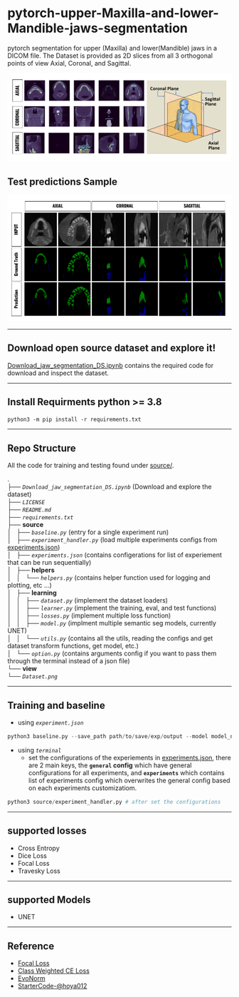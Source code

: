 # pytorch-upper-Maxilla-and-lower-Mandible-jaws-segmentation
pytorch segmentation for  upper (Maxilla) and lower(Mandible) jaws in a DICOM file.  The Dataset is provided as 2D slices from all 3 orthogonal points of view Axial, Coronal, and Sagittal.

![Dataset](view/Dataset.png)

## Test predictions Sample

![TestSet Prediction Sample](view/results.png)

---
## Download open source dataset and explore it!
[Download_jaw_segmentation_DS.ipynb](Download_jaw_segmentation_DS.ipynb) contains the required code for download and inspect the dataset.

---
## Install Requirments python >= 3.8
`python3 -m pip install -r requirements.txt`

---
## Repo Structure
All the code for training and testing found under [source/](source/).

.\
├── *`Download_jaw_segmentation_DS.ipynb`* (Download and explore the dataset)\
├── *`LICENSE`*\
├── *`README.md`*\
├── *`requirements.txt`*\
├── **source**\
│   ├── *`baseline.py`* (entry for a single experiment run)\
│   ├── *`experiment_handler.py`* (load multiple experiments configs from [experiments.json](source/experiments.json))\
│   ├── *`experiments.json`* (contains configerations for list of experiement that can be run sequentially)\
│   ├── **helpers**\
│   │   └── *`helpers.py`* (contains helper function used for logging and plotting, etc ...)\
│   ├── **learning**\
│   │   ├── *`dataset.py`* (implement the dataset loaders)\
│   │   ├── *`learner.py`* (implement the training, eval, and test functions)\
│   │   ├── *`losses.py`* (implement multiple loss function)\
│   │   ├── *`model.py`* (implment multiple semantic seg models, currently UNET)\
│   │   └── *`utils.py`* (contains all the utils, reading the configs and get dataset transform functions, get model, etc.)\
│   └── *`option.py`* (contains arguments config if you want to pass them through the terminal instead of a json file)\
└── **view**\
    └── *`Dataset.png`*

---

## Training and baseline

- using *`experiment.json`*
```python
python3 baseline.py --save_path path/to/save/exp/output --model model_name --train_size 128 128 --test_size 128 128 --crop_size --batch_size 8; # other parameters found in [options.py](source/option.py)
```

- using *`terminal`*
    - set the configurations of the experiements in [experiments.json](source/experiments.json), there are 2 main keys, the **`general` config** which have general configurations for all experiments, and **`experiments`** which contains list of experiments config which overwrites the general config based on each experiments customizatiom.

```python
python3 source/experiment_handler.py # after set the configurations
```

---

## supported losses

- Cross Entropy
- Dice Loss
- Focal Loss
- Travesky Loss

---

## supported Models

- UNET

---

## Reference
- [Focal Loss](https://github.com/clcarwin/focal_loss_pytorch)
- [Class Weighted CE Loss](https://github.com/openseg-group/OCNet.pytorch/blob/master/utils/loss.py)
- [EvoNorm](https://github.com/digantamisra98/EvoNorm)
- [StarterCode-@hoya012](https://github.com/hoya012/semantic-segmentation-tutorial-pytorch)
